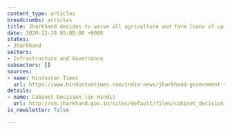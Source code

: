 ```yaml
---
content_type: articles
breadcrumbs: articles
title: Jharkhand decides to waive all agriculture and farm loans of up to $678
date: 2020-12-30 05:00:00 +0000
states:
- Jharkhand
sectors:
- Infrastructure and Governance
subsectors: []
sources:
- name: Hindustan Times
  url: https://www.hindustantimes.com/india-news/jharkhand-government-to-waive-farm-loans-up-to-rs-50-000/story-19dFAKyUouRqyq1Cyw6MMO.html
details:
- name: Cabinet Decision (in Hindi)
  url: http://cm.jharkhand.gov.in/sites/default/files/cabinet_decision_23_12_2020.pdf
is_newsletter: false

---
```

